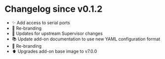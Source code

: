 # Changelog since v0.1.2
- :sparkles: Add access to serial ports 
- :hammer: Re-branding 
- :hammer: Updates for upstream Supervisor changes 
- :books: Update add-on documentation to use new YAML configuration format 
- :hammer: Re-branding 
- :arrow_up: Upgrades add-on base image to v7.0.0 

